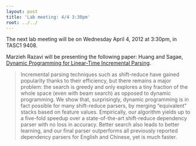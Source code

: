 ```yaml
---
layout: post
title: 'Lab meeting: 4/4 3:30pm'
root: ../../
---
```



The next lab meeting will be on Wednesday April 4, 2012 at 3:30pm, in TASC1 9408.






Marzieh Razavi will be presenting the following paper: Huang and Sagae, [Dynamic Programming for Linear-Time Incremental Parsing](http://www.isi.edu/~lhuang/dp-final.pdf).


> Incremental parsing techniques such as shift-reduce have gained popularity thanks to their efficiency, but there remains a major problem: the search is greedy and only explores a tiny fraction of the whole space (even with beam search) as opposed to dynamic programming. We show that, surprisingly, dynamic programming is in fact possible for many shift-reduce parsers, by merging “equivalent” stacks based on feature values. Empirically, our algorithm yields up to a five-fold speedup over a state-of-the-art shift-reduce dependency parser with no loss in accuracy. Better search also leads to better learning, and our final parser outperforms all previously reported dependency parsers for English and Chinese, yet is much faster.




